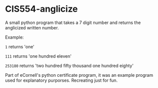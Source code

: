 # CIS554-anglicize

A small python program that takes a 7 digit number and returns the anglicized written number. 

Example:

`1` returns 'one'

`111` returns 'one hundred eleven'

`253180` returns 'two hundred fifty thousand one hundred eighty'

Part of eCornell's python certificate program, it was an example program used for explanatory purporses. Recreating just for fun. 
